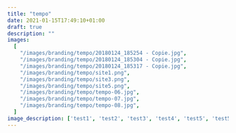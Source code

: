 ```yaml
---
title: "tempo"
date: 2021-01-15T17:49:10+01:00
draft: true
description: ""
images:
  [
    "/images/branding/tempo/20180124_185254 - Copie.jpg",
    "/images/branding/tempo/20180124_185304 - Copie.jpg",
    "/images/branding/tempo/20180124_185317 - Copie.jpg",
    "/images/branding/tempo/site1.png",
    "/images/branding/tempo/site3.png",
    "/images/branding/tempo/site5.png",
    "/images/branding/tempo/tempo-06.jpg",
    "/images/branding/tempo/tempo-07.jpg",
    "/images/branding/tempo/tempo-08.jpg",
  ]
image_description: ['test1', 'test2', 'test3', 'test4', 'test5', 'test5', 'test5', 'test5', 'test5']
---
```

